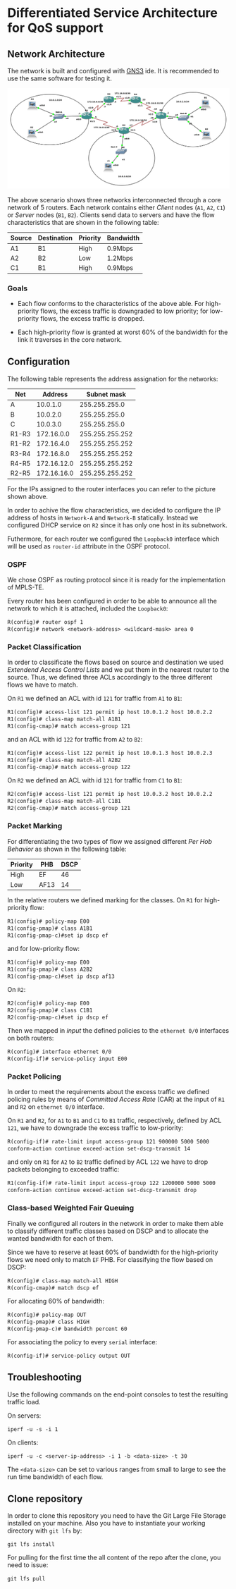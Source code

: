 # Differentiated Service Architecture for QoS support

## Network Architecture

The network is built and configured with [GNS3](https://www.gns3.com) ide. It is recommended to use the same software for testing it. 

![Scenario](/doc/img/gns3.png)

The above scenario shows three networks interconnected through a core network of 5 routers. Each network contains either _Client_ nodes (`A1`, `A2`, `C1`) or _Server_ nodes (`B1`, `B2`). Clients send data to servers and have the flow characteristics that are shown in the following table:

| Source | Destination | Priority | Bandwidth |
--- | --- | --- | ---
A1 | B1 | High | 0.9Mbps
A2 | B2 | Low | 1.2Mbps
C1 | B1 | High | 0.9Mbps

### Goals

- Each flow conforms to the characteristics of the above able. For high-priority flows, the excess traffic is downgraded to low priority; for low-priority flows, the excess traffic is dropped.

- Each high-priority flow is granted at worst 60% of the bandwidth for the link it traverses in the core network.

## Configuration

The following table represents the address assignation for the networks:

| Net | Address | Subnet mask |
--- | --- | ---
A | 10.0.1.0 | 255.255.255.0
B | 10.0.2.0 | 255.255.255.0
C | 10.0.3.0 | 255.255.255.0
R1-R3 | 172.16.0.0 | 255.255.255.252
R1-R2 | 172.16.4.0 | 255.255.255.252
R3-R4 | 172.16.8.0 | 255.255.255.252
R4-R5 | 172.16.12.0 | 255.255.255.252
R2-R5 | 172.16.16.0 | 255.255.255.252

For the IPs assigned to the router interfaces you can refer to the picture shown above.

In order to achive the flow characteristics, we decided to configure the IP address of hosts in `Network-A` and `Network-B` statically. Instead we configured DHCP service on `R2` since it has only one host in its subnetwork.

Futhermore, for each router we configured the `Loopback0` interface which will be used as `router-id` attribute in the OSPF protocol.

### OSPF

We chose OSPF as routing protocol since it is ready for the implementation of MPLS-TE.

Every router has been configured in order to be able to announce all the network to which it is attached, included the `Loopback0`:

```
R(config)# router ospf 1
R(config)# network <network-address> <wildcard-mask> area 0
```

### Packet Classification

In order to classificate the flows based on source and destination we used _Extendend Access Control Lists_ and we put them in the nearest router to the source. Thus, we defined three ACLs accordingly to the three different flows we have to match.

On `R1` we defined an ACL with id `121` for traffic from `A1` to `B1`:

```
R1(config)# access-list 121 permit ip host 10.0.1.2 host 10.0.2.2
R1(config)# class-map match-all A1B1
R1(config-cmap)# match access-group 121
```

and an ACL with id `122` for traffic from `A2` to `B2`:

```
R1(config)# access-list 122 permit ip host 10.0.1.3 host 10.0.2.3
R1(config)# class-map match-all A2B2
R1(config-cmap)# match access-group 122
```

On `R2` we defined an ACL with id `121` for traffic from `C1` to `B1`:

```
R2(config)# access-list 121 permit ip host 10.0.3.2 host 10.0.2.2
R2(config)# class-map match-all C1B1
R2(config-cmap)# match access-group 121
```

### Packet Marking

For differentiating the two types of flow we assigned different _Per Hob Behavior_ as shown in the following table:

| Priority | PHB | DSCP |
--- | --- | ---
High | EF | 46
Low | AF13 | 14

In the relative routers we defined marking for the classes. On `R1` for high-priority flow:

```
R1(config)# policy-map E00
R1(config-pmap)# class A1B1
R1(config-pmap-c)#set ip dscp ef
```

and for low-priority flow:

```
R1(config)# policy-map E00
R1(config-pmap)# class A2B2
R1(config-pmap-c)#set ip dscp af13
```

On `R2`:

```
R2(config)# policy-map E00
R2(config-pmap)# class C1B1
R2(config-pmap-c)#set ip dscp ef
```

Then we mapped in _input_ the defined policies to the `ethernet 0/0` interfaces on both routers:

```
R(config)# interface ethernet 0/0
R(config-if)# service-policy input E00
```

### Packet Policing

In order to meet the requirements about the excess traffic we defined policing rules by means of _Committed Access Rate_ (CAR) at the input of `R1` and `R2` on `ethernet 0/0` interface.

On `R1` and `R2`, for `A1` to `B1` and `C1` to `B1` traffic, respectively, defined by ACL `121`, we have to downgrade the excess traffic to low-priority:

```
R(config-if)# rate-limit input access-group 121 900000 5000 5000 conform-action continue exceed-action set-dscp-transmit 14
```

and only on `R1` for `A2` to `B2` traffic defined by ACL `122` we have to drop packets belonging to exceeded traffic:

```
R1(config-if)# rate-limit input access-group 122 1200000 5000 5000 conform-action continue exceed-action set-dscp-transmit drop
``` 

### Class-based Weighted Fair Queuing

Finally we configured all routers in the network in order to make them able to classify different traffic classes based on DSCP and to allocate the wanted bandwidth for each of them.

Since we have to reserve at least 60% of bandwidth for the high-priority flows we need only to match `EF` PHB.
For classifying the flow based on DSCP:

```
R(config)# class-map match-all HIGH
R(config-cmap)# match dscp ef
```

For allocating 60% of bandwidth:

```
R(config)# policy-map OUT
R(config-pmap)# class HIGH
R(config-pmap-c)# bandwidth percent 60
```

For associating the policy to every `serial` interface:

```
R(config-if)# service-policy output OUT
```
 
## Troubleshooting

Use the following commands on the end-point consoles to test the resulting traffic load.

On servers:   
```
iperf -u -s -i 1
```

On clients:  

``` 
iperf -u -c <server-ip-address> -i 1 -b <data-size> -t 30
```

The `<data-size>` can be set to various ranges from small to large to see the run time bandwidth of each flow.

## Clone repository

In order to clone this repository you need to have the Git Large File Storage installed on your machine. Also you have to instantiate your working directory with `git lfs` by: 

```
git lfs install
```

For pulling for the first time the all content of the repo after the clone, you need to issue:

```
git lfs pull
```
